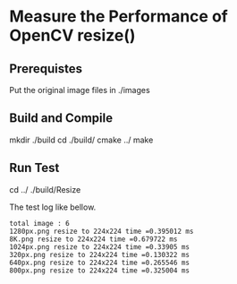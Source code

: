 # Measure the Performance of OpenCV resize()

## Prerequistes
Put the original image files in ./images

## Build and Compile
mkdir ./build
cd ./build/
cmake  ../
make

## Run Test
cd ../
./build/Resize

The test log like bellow.
```
total image : 6
1280px.png resize to 224x224 time =0.395012 ms
8K.png resize to 224x224 time =0.679722 ms
1024px.png resize to 224x224 time =0.33905 ms
320px.png resize to 224x224 time =0.130322 ms
640px.png resize to 224x224 time =0.265546 ms
800px.png resize to 224x224 time =0.325004 ms
```

